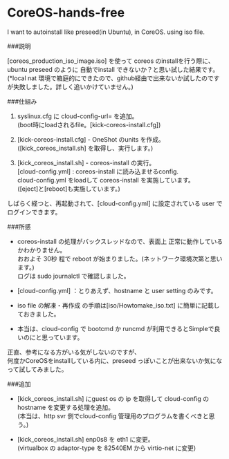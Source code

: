 CoreOS-hands-free
=================

I want to autoinstall like preseed(in Ubuntu), in CoreOS. using iso file.

###説明

[coreos_production_iso_image.iso] を使って coreos のinstallを行う際に、  
ubuntu preseed のように 自動でinstall できないか？と思い試した結果です。  
(*local nat 環境で箱庭的にできたので、github経由で出来ないか試したのですが失敗しました。詳しく追いかけていません。)  

###仕組み

1. syslinux.cfg に cloud-config-url= を追加。  
  (boot時にloadされるfile。[kick-coreos-install.cfg])  

1. [kick-coreos-install.cfg] - OneShot のunits を作成。  
  ([kick_coreos_install.sh] を取得し、実行します。)  

1. [kick_coreos_install.sh] - coreos-install の実行。  
  [cloud-config.yml] : coreos-install に読み込ませるconfig.  
  cloud-config.yml をloadして coreos-install を実施しています。  
  ([eject]と[reboot]も実施しています。)  

しばらく経つと、再起動されて、[cloud-config.yml] に設定されている user でログインできます。

###所感

- coreos-install の処理がバックスレッドなので、表面上 正常に動作しているかわかりません。  
  おおよそ 30秒 程で reboot が始まりました。(ネットワーク環境次第と思います。)  
  ログは sudo journalctl  で確認しました。

- [cloud-config.yml] ：とりあえず、hostname と user setting のみです。  

- iso file の解凍・再作成 の手順は[iso/Howtomake_iso.txt] に簡単に記載しておきました。

- 本当は、cloud-config で bootcmd か runcmd が利用できるとSimpleで良いのにと思っています。

正直、参考になる方がいる気がしないのですが、  
何度かCoreOSをinstallしている内に、preseed っぽいことが出来ないか気になって試してみました。

###追加

- [kick_coreos_install.sh] にguest os の ip を取得して cloud-config の hostname を変更する処理を追加。  
  (本当は、http svr 側でcloud-config 管理用のプログラムを書くべきと思う。)

- [kick_coreos_install.sh] enp0s8 を eth1 に変更。  
  (virtualbox の adaptor-type を 82540EM から virtio-net に変更)
